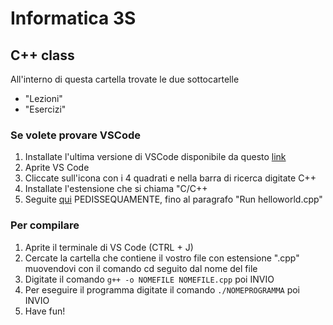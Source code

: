 # Informatica 3S
## C++ class

All'interno di questa cartella trovate le due sottocartelle

 - "Lezioni"
 - "Esercizi"

### Se volete provare VSCode

1. Installate l'ultima versione di VSCode disponibile da questo [link](https://code.visualstudio.com/download)
2. Aprite VS Code
3. Cliccate sull'icona con i 4 quadrati e nella barra di ricerca digitate C++
4. Installate l'estensione che si chiama "C/C++
5. Seguite [qui](https://code.visualstudio.com/docs/cpp/config-mingw) PEDISSEQUAMENTE, fino al paragrafo "Run helloworld.cpp"

### Per compilare

1. Aprite il terminale di VS Code (CTRL + J)
2. Cercate la cartella che contiene il vostro file con estensione ".cpp" muovendovi con il comando cd seguito dal nome del file
3. Digitate il comando `g++ -o NOMEFILE NOMEFILE.cpp` poi INVIO
4. Per eseguire il programma digitate il comando `./NOMEPROGRAMMA` poi INVIO
5. Have fun!



